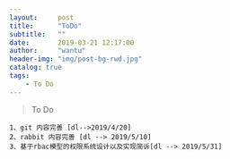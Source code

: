 ```yaml
---
layout:     post
title:      "ToDo"
subtitle:   ""
date:       2019-03-21 12:17:00
author:     "wantu"
header-img: "img/post-bg-rwd.jpg"
catalog: true
tags:
    - To Do
---
```


> To Do


```
1、git 内容完善 [dl-->2019/4/20]
2、rabbit 内容完善 [dl --> 2019/5/10]
3、基于rbac模型的权限系统设计以及实现简诉[dl --> 2019/5/31]
```
